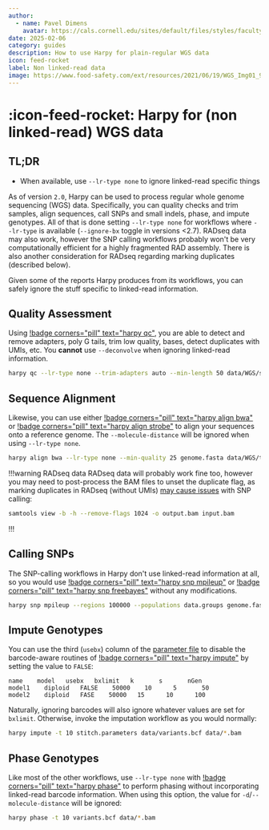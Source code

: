 ```yaml
---
author: 
  - name: Pavel Dimens
    avatar: https://cals.cornell.edu/sites/default/files/styles/faculty/public/2024-09/afs-headshot-high-res-2cropped_0.jpg
date: 2025-02-06
category: guides
description: How to use Harpy for plain-regular WGS data
icon: feed-rocket
label: Non linked-read data
image: https://www.food-safety.com/ext/resources/2021/06/19/WGS_Img01_900.jpg
---
```


# :icon-feed-rocket: Harpy for (non linked-read) WGS data
## TL;DR
- When available, use `--lr-type none` to ignore linked-read specific things

As of version `2.0`, Harpy can be used to process regular whole genome
sequencing (WGS) data. Specifically, you can quality checks and trim samples,
align sequences, call SNPs and small indels, phase, and impute genotypes. All of that is done setting
`--lr-type none` for workflows where `--lr-type` is available (`--ignore-bx` toggle in versions <2.7).
RADseq data may also work, however the SNP calling workflows
probably won't be very computationally efficient for a highly fragmented RAD assembly. 
There is also another consideration for RADseq regarding marking duplicates (described below).

Given some of the reports Harpy produces from its workflows, you can safely ignore the stuff
specific to linked-read information.

## Quality Assessment
Using [!badge corners="pill" text="harpy qc"](/Workflows/qc.md), you are able to detect and remove adapters, poly G tails, trim low 
quality, bases, detect duplicates with UMIs, etc. You **cannot** use `--deconvolve` when ignoring
linked-read information.
```bash qc example
harpy qc --lr-type none --trim-adapters auto --min-length 50 data/WGS/sample_*.gz 
```

## Sequence Alignment
Likewise, you can use either [!badge corners="pill" text="harpy align bwa"](/Workflows/Align/bwa.md) or [!badge corners="pill" text="harpy align strobe"](/Workflows/Align/strobe.md) to align
your sequences onto a reference genome. The `--molecule-distance` will be ignored when
using `--lr-type none`.

```bash align example
harpy align bwa --lr-type none --min-quality 25 genome.fasta data/WGS/trimmed 
```

!!!warning RADseq data
RADseq data will probably work fine too, however you may need to post-process the
BAM files to unset the duplicate flag, as marking duplicates in RADseq (without UMIs) [may cause issues](https://www.researchgate.net/post/How_to_exclude_PCR_duplicates_in_ddRAD) with SNP calling:
```bash clear the duplicate tag
samtools view -b -h --remove-flags 1024 -o output.bam input.bam
```
!!!

## Calling SNPs
The SNP-calling workflows in Harpy don't use linked-read information at all, so you
would use [!badge corners="pill" text="harpy snp mpileup"](/Workflows/snp.md) or [!badge corners="pill" text="harpy snp freebayes"](/Workflows/snp.md) without any modifications.

```bash snp example
harpy snp mpileup --regions 100000 --populations data.groups genome.fasta Align/strobe
```

## Impute Genotypes
You can use the third (`usebx`) column of the [parameter file](/Workflows/impute.md/#parameter-file) to disable the barcode-aware
routines of [!badge corners="pill" text="harpy impute"](/Workflows/impute.md) by setting the value to `FALSE`:
``` stitch.parameters
name    model   usebx   bxlimit   k       s       nGen
model1    diploid   FALSE    50000    10      5       50
model2    diploid   FASE    50000   15      10      100
```
Naturally, ignoring barcodes will also ignore whatever values are set for `bxlimit`. Otherwise, invoke the imputation workflow as you would normally:
```bash impute example
harpy impute -t 10 stitch.parameters data/variants.bcf data/*.bam
```

## Phase Genotypes
Like most of the other workflows, use `--lr-type none` with [!badge corners="pill" text="harpy phase"](/Workflows/phase.md) to perform phasing without incorporating linked-read barcode
information. When using this option, the value for `-d`/`--molecule-distance` will be ignored:
```bash phase example
harpy phase -t 10 variants.bcf data/*.bam 
```